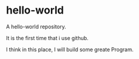# hello-world
A hello-world repository.

It is the first time that i use github.

I think in this place, I will build some greate Program.
